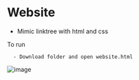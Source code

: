 # Website

* Mimic linktree with html and css

To run
``` 
  - Download folder and open website.html
```
![image](https://user-images.githubusercontent.com/78048789/207240187-c325a8ad-9b6c-44af-99c3-e66399d6c278.png)
